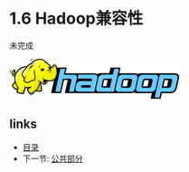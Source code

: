 # 1.6 Hadoop兼容性

未完成
 
![](images/hadoop-logo.jpg?raw=true)

## links
  * [目录](<preface.md>)
  * 下一节: [公共部分](<02.0.md>)
